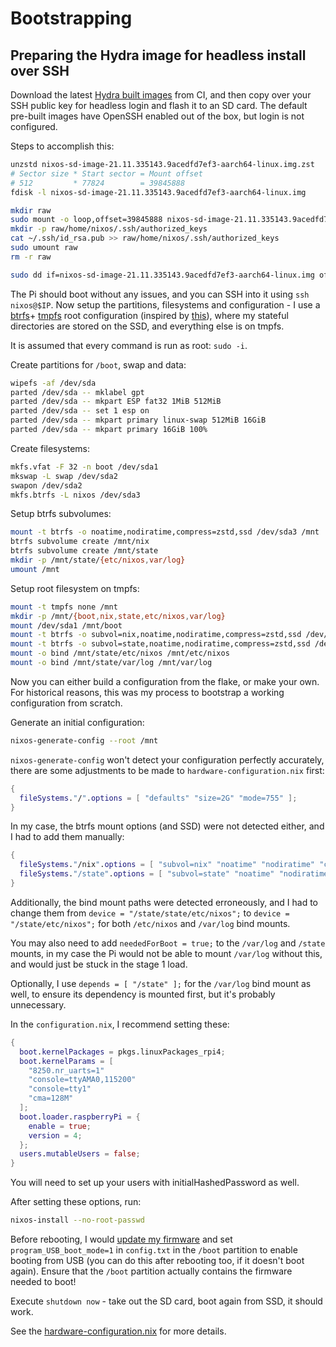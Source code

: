 # Bootstrapping
## Preparing the Hydra image for headless install over SSH

Download the latest [Hydra built images](https://hydra.nixos.org/build/164013075)
from CI, and then copy over your SSH public key for headless login and flash it
to an SD card. The default pre-built images have OpenSSH enabled out of the box,
but login is not configured.

Steps to accomplish this:
```bash
unzstd nixos-sd-image-21.11.335143.9acedfd7ef3-aarch64-linux.img.zst
# Sector size * Start sector = Mount offset
# 512         * 77824        = 39845888 
fdisk -l nixos-sd-image-21.11.335143.9acedfd7ef3-aarch64-linux.img

mkdir raw
sudo mount -o loop,offset=39845888 nixos-sd-image-21.11.335143.9acedfd7ef3-aarch64-linux.img raw
mkdir -p raw/home/nixos/.ssh/authorized_keys
cat ~/.ssh/id_rsa.pub >> raw/home/nixos/.ssh/authorized_keys
sudo umount raw
rm -r raw

sudo dd if=nixos-sd-image-21.11.335143.9acedfd7ef3-aarch64-linux.img of=/dev/sdg bs=1M status=progress
```

The Pi should boot without any issues, and you can SSH into it using `ssh nixos@$IP`.
Now setup the partitions, filesystems and configuration - I use a
[btrfs](https://mt-caret.github.io/blog/posts/2020-06-29-optin-state.html)+
[tmpfs](https://elis.nu/blog/2020/05/nixos-tmpfs-as-root/) root
configuration (inspired by [this](https://grahamc.com/blog/erase-your-darlings)),
where my stateful directories are stored on the SSD, and everything else is on tmpfs.

It is assumed that every command is run as root: `sudo -i`.

Create partitions for `/boot`, swap and data:
```bash
wipefs -af /dev/sda
parted /dev/sda -- mklabel gpt
parted /dev/sda -- mkpart ESP fat32 1MiB 512MiB
parted /dev/sda -- set 1 esp on
parted /dev/sda -- mkpart primary linux-swap 512MiB 16GiB
parted /dev/sda -- mkpart primary 16GiB 100%
```

Create filesystems:
```bash
mkfs.vfat -F 32 -n boot /dev/sda1
mkswap -L swap /dev/sda2
swapon /dev/sda2
mkfs.btrfs -L nixos /dev/sda3
```

Setup btrfs subvolumes:
```bash
mount -t btrfs -o noatime,nodiratime,compress=zstd,ssd /dev/sda3 /mnt
btrfs subvolume create /mnt/nix
btrfs subvolume create /mnt/state
mkdir -p /mnt/state/{etc/nixos,var/log}
umount /mnt
```

Setup root filesystem on tmpfs:
```bash
mount -t tmpfs none /mnt
mkdir -p /mnt/{boot,nix,state,etc/nixos,var/log}
mount /dev/sda1 /mnt/boot
mount -t btrfs -o subvol=nix,noatime,nodiratime,compress=zstd,ssd /dev/sda3 /mnt/nix
mount -t btrfs -o subvol=state,noatime,nodiratime,compress=zstd,ssd /dev/sda3 /mnt/state
mount -o bind /mnt/state/etc/nixos /mnt/etc/nixos
mount -o bind /mnt/state/var/log /mnt/var/log
```

Now you can either build a configuration from the flake, or make your own.
For historical reasons, this was my process to bootstrap a working configuration
from scratch.

Generate an initial configuration:
```bash
nixos-generate-config --root /mnt
```

`nixos-generate-config` won't detect your configuration perfectly accurately,
there are some adjustments to be made to `hardware-configuration.nix` first:
```nix
{
  fileSystems."/".options = [ "defaults" "size=2G" "mode=755" ];
}
```
In my case, the btrfs mount options (and SSD) were not detected either, and I
had to add them manually:
```nix
{
  fileSystems."/nix".options = [ "subvol=nix" "noatime" "nodiratime" "compress=zstd" "ssd" ];
  fileSystems."/state".options = [ "subvol=state" "noatime" "nodiratime" "compress=zstd" "ssd" ];
}
```
Additionally, the bind mount paths were detected erroneously, and I had to change
them from `device = "/state/state/etc/nixos";` to `device = "/state/etc/nixos";`
for both `/etc/nixos` and `/var/log` bind mounts.

You may also need to add `neededForBoot = true;` to the `/var/log` and `/state`
mounts, in my case the Pi would not be able to mount `/var/log` without this,
and would just be stuck in the stage 1 load.

Optionally, I use `depends = [ "/state" ];` for the `/var/log` bind mount as well,
to ensure its dependency is mounted first, but it's probably unnecessary.

In the `configuration.nix`, I recommend setting these:
```nix
{
  boot.kernelPackages = pkgs.linuxPackages_rpi4;
  boot.kernelParams = [
    "8250.nr_uarts=1"
    "console=ttyAMA0,115200"
    "console=tty1"
    "cma=128M"
  ];
  boot.loader.raspberryPi = {
    enable = true;
    version = 4;
  };
  users.mutableUsers = false;
}
```
You will need to set up your users with initialHashedPassword as well.

After setting these options, run:
```bash
nixos-install --no-root-passwd
```

Before rebooting, I would [update my firmware](https://nix.dev/tutorials/installing-nixos-on-a-raspberry-pi#updating-firmware)
and set `program_USB_boot_mode=1` in `config.txt` in the `/boot` partition
to enable booting from USB (you can do this after rebooting too, if it doesn't boot again).
Ensure that the `/boot` partition actually contains the firmware needed to boot!

Execute `shutdown now` - take out the SD card, boot again from SSD, it should work.

See the [hardware-configuration.nix](./hardware-configuration.nix) for more details.
